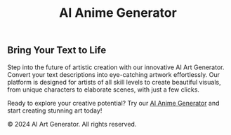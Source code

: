 <body>
    <header>
        <h1>AI Anime Generator</h1>
    </header>
    <main>
        <h2>Bring Your Text to Life</h2>
        <p>Step into the future of artistic creation with our innovative AI Art Generator. Convert your text descriptions into eye-catching artwork effortlessly. Our platform is designed for artists of all skill levels to create beautiful visuals, from unique characters to elaborate scenes, with just a few clicks.</p>
        <p>Ready to explore your creative potential? Try our <a href="https://aianimegenerator.live/" target="_blank">AI Anime Generator</a> and start creating stunning art today!</p>
    </main>
    <footer>
        <p>&copy; 2024 AI Art Generator. All rights reserved.</p>
    </footer>
</body>
</html>
